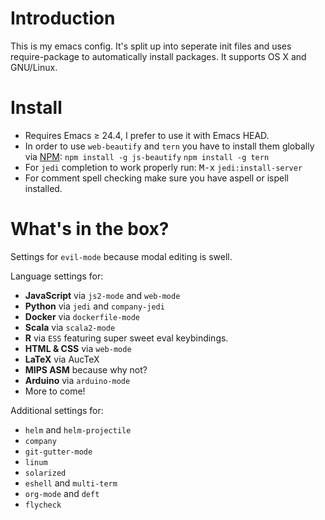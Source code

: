 # Introduction
This is my emacs config. It's split up into seperate init files and uses require-package to automatically install packages. It supports OS X and GNU/Linux.

# Install
- Requires Emacs ≥ 24.4, I prefer to use it with Emacs HEAD.
- In order to use `web-beautify` and `tern` you have to install them globally via [NPM](https://www.npmjs.com/):
`npm install -g js-beautify`
`npm install -g tern`
- For `jedi` completion to work properly run:
<kbd>M-x</kbd> `jedi:install-server`
- For comment spell checking make sure you have aspell or ispell installed.

# What's in the box?
Settings for `evil-mode` because modal editing is swell.

Language settings for:
- **JavaScript** via `js2-mode` and `web-mode`
- **Python** via `jedi` and `company-jedi`
- **Docker** via `dockerfile-mode`
- **Scala** via `scala2-mode`
- **R** via `ESS` featuring super sweet eval keybindings.
- **HTML & CSS** via `web-mode`
- **LaTeX** via AucTeX
- **MIPS ASM** because why not?
- **Arduino** via `arduino-mode`
- More to come!

Additional settings for:
- `helm` and `helm-projectile`
- `company`
- `git-gutter-mode`
- `linum`
- `solarized`
- `eshell` and `multi-term`
- `org-mode` and `deft`
- `flycheck`
